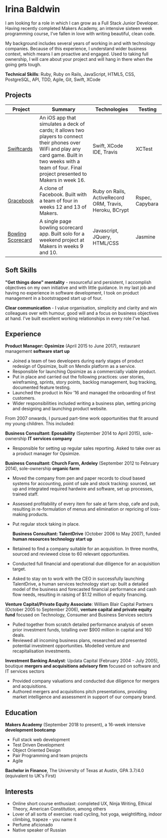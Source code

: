 # Irina Baldwin

I am looking for a role in which I can grow as a Full Stack Junior Developer. Having recently completed Makers Academy, an intensive sixteen week programming course, I’ve fallen in love with writing beautiful, clean code.

My background includes several years of working in and with technology companies.  Because of this experience, I understand wider business context, which means I am proactive and engaged.  Used to taking full ownership, I will care about your project and will hang in there when the going gets tough.

**Technical Skills**: Ruby, Ruby on Rails, JavaScript, HTML5, CSS, PostgreSQL, API, TDD, Agile, Git, Swift, XCode

## Projects

| Project | Summary | Technologies | Testing |
|---------|---------|--------------|---------|
| [Swiftcards](https://github.com/IrinaSTA/swiftcards) | An iOS app that simulates a deck of cards; it allows two players to connect their phones over WiFi and play any card game. Built in two weeks with a team of four. Final project presented to Makers in week 16. | Swift, XCode IDE, Travis | XCTest |
| [Gracebook](https://github.com/rbbri/acebook-gracebook) | A clone of Facebook. Built with a team of four in weeks 12 and 13 of Makers. | Ruby on Rails, ActiveRecord ORM, Travis, Heroku, BCrypt | Rspec, Capybara |
| [Bowling Scorecard](https://github.com/IrinaSTA/bowling-challenge) | A single page bowling scorecard app. Built solo for a weekend project at Makers in weeks 9 and 10. | Javascript, JQuery, HTML/CSS | Jasmine |


## Soft Skills

**"Get things done" mentality** - resourceful and persistent, I accomplish objectives on my own initiative and with little guidance. In my last job and having no experience in software development, I took on product management in a bootstrapped start up of four.

**Clear communication** - I value organisation, simplicity and clarity and win colleagues over with humour, good will and a focus on business objectives at hand. I’ve built excellent working relationships in every role I’ve had.

## Experience

**Product Manager: Opsimize** (April 2015 to June 2017), restaurant management **software start up**

* Joined a team of two developers during early stages of product redesign of Opsimize, built on Mendix platform as a service.
* Responsible for launching Opsimize as a commercially viable product.
* Put in place and carried out the following practices: user stories, wireframing, sprints, story points, backlog management, bug tracking, documented feature testing.
* Launched the product in Nov ’16 and managed the onboarding of first customers. 
* Wider responsibilities included writing a business plan, setting pricing and designing and launching product website.

From 2007 onwards, I pursued part-time work opportunities that fit around my young children. This included:

  **Business Consultant: Eposability** (September 2014 to April 2015), sole-ownership **IT services company**
  * Responsible for setting up regular sales reporting. Asked to take over as a product manager for Opsimize.

  **Business Consultant: Church Farm, Ardeley** (September 2012 to February 2014), sole-ownership **organic farm**
* Moved the company from pen and paper records to cloud based systems for accounting, point of sale and stock tracking: sourced, set up and integrated required hardwire and software, set up processes, trained staff.
* Assessed profitability of every item for sale at farm shop, cafe and pub, resulting in re-formulation of menus and elimination or repricing of loss-making products.
* Put regular stock taking in place.

  **Business Consultant: TalentDrive** (October 2006 to May 2007), funded **human resources technology start up**
* Retained to find a company suitable for an acquisition. In three months, sourced and reviewed close to 60 relevant opportunities.
* Conducted full financial and operational due diligence for an acquisition target.
* Asked to stay on to work with the CEO in successfully launching TalentDrive, a human services technology start up: built a detailed model of the business and forecasted financial performance and cash flow needs, resulting in raising of $1.12 million of equity financing.

**Venture Capital/Private Equity Associate**: William Blair Capital Partners (October 2005 to September 2006), **venture capital and private equity fund** focused on Technology, Consumer and Business Services sectors
* Pulled together from scratch detailed performance analysis of seven prior investment funds, totalling over $900 million in capital and 160 deals.
* Reviewed all incoming business plans, researched and presented potential investment opportunities. Modelled venture and recapitalisation investments.

**Investment Banking Analyst**: Updata Capital (February 2004 - July 2005), boutique **mergers and acquisitions advisory firm** focused on software and IT services sectors
* Provided company valuations and conducted due diligence for mergers and acquisitions.
* Authored mergers and acquisitions pitch presentations, providing market intelligence and assessment in support of our company brand.

## Education

**Makers Academy** (September 2018 to present), a 16-week intensive **development bootcamp**
* Full stack web development
* Test Driven Development
* Object Oriented Design
* Pair Programming and team projects
* Agile

**Bachelor in Finance**, The University of Texas at Austin, GPA 3.7/4.0 (equivalent to UK's First)

## Interests
* Online short course enthusiast: completed UX, Ninja Writing, Ethical Theory, American Constitution, among others
* Lover of all sorts of exercise: road cycling, hot yoga, weightlifting, indoor climbing, trapeze - you name it
* Perfume aficionado
* Native speaker of Russian
